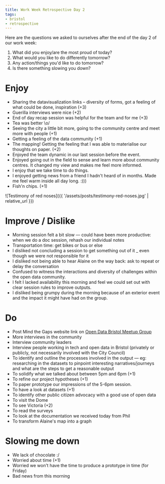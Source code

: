 ```yaml
---
title: Work Week Retrospective Day 2
tags:
- bristol
- retrospective
---
```


Here are the questions we asked to ourselves after the end of the day 2 of our work week:

1. What did you enjoy/are the most proud of today?
2. What would you like to do differently tomorrow?
3. Any action/things you'd like to do tomorrow?
4. Is there something slowing you down?

# Enjoy

* Sharing the datavisualization links – diversity of forms, got a feeling of what could be done, inspiration (+3)
* Guerilla interviews were nice (+2)
* End of day recap session was helpful for the team and for me (+3)
* Tea was better \o/
* Seeing the city a little bit more, going to the community centre and meet more with people (+1)
* Getting a feeling of the data community (+1)
* The mapping! Getting the feeling that I was able to materialise our thoughts on paper. (+2)
* Enjoyed the team dynamic in our last session before the event.
* Enjoyed going out in the field to sense and learn more about community centres. It changed my view and makes me feel more informed.
* I enjoy that we take time to do things.
* I enjoyed getting news from a friend I hadn't heard of in months. Made me feel warm inside all day long. :)))
* Fish'n chips. (+1)

![Testimony of red noses]({{ '/assets/posts/testimony-red-noses.jpg' | relative_url }})

# Improve / Dislike

* Morning session felt a bit slow — could have been more productive: when we do a doc session, rehash our individual notes
* Transportation time: get bikes or bus or else
* I disliked not concluding a session to get something out of it \_ even though we were not responsible for it
* I disliked not being able to hear Alaine on the way back: ask to repeat or delay the conversation
* Confused to witness the interactions and diversity of challenges within the open data community.
* I felt I lacked availability this morning and feel we could set out with clear session rules to improve outputs.
* I disliked being grumpy during the morning because of an exterior event and the impact it might have had on the group.

# Do

* Post Mind the Gaps website link on [Open Data Bristol Meetup Group](https://www.meetup.com/Bristol_Open_Data/events/246491284/)
* More interviews in the community
* Interview community leaders
* Interview people working in tech and open data in Bristol (privately or publicly, not necessarily involved with the City Council)
* To identify and outline the processes involved in the output — eg: researching in the datasets to pinpoint interesting narratives/journeys and what are the steps to get a reasonable output
* To solidify what we talked about between 5pm and 6pm (+1)
* To refine our project hypotheses (+1)
* To paper prototype our impressions of the 5-6pm session.
* To have a look at datasets (+1)
* To identify other public citizen advocacy with a good use of open data
* To visit the Dome
* To see Victoria (+2)
* To read the surveys
* To look at the documentation we received today from Phil
* To transform Alaine's map into a graph

# Slowing me down

* We lack of chocolate :/
* Worried about time (+1)
* Worried we won't have the time to produce a prototype in time (for Friday)
* Bad news from this morning
